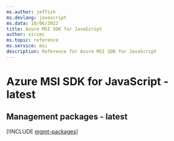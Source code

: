 ```yaml
---
ms.author: jeffish
ms.devlang: javascript
ms.data: 10/06/2022
title: Azure MSI SDK for JavaScript
author: xirzec
ms.topic: reference
ms.service: msi
description: Reference for Azure MSI SDK for JavaScript
---
```

# Azure MSI SDK for JavaScript - latest

## Management packages - latest
[!INCLUDE [mgmt-packages](msi-mgmt-index.md)]
